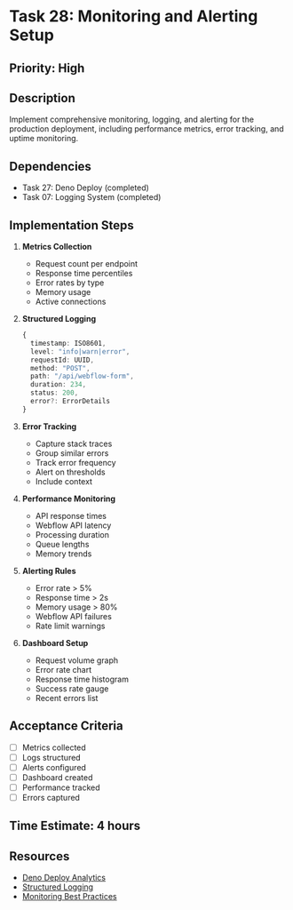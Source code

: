# Task 28: Monitoring and Alerting Setup

## Priority: High

## Description
Implement comprehensive monitoring, logging, and alerting for the production deployment, including performance metrics, error tracking, and uptime monitoring.

## Dependencies
- Task 27: Deno Deploy (completed)
- Task 07: Logging System (completed)

## Implementation Steps

1. **Metrics Collection**
   - Request count per endpoint
   - Response time percentiles
   - Error rates by type
   - Memory usage
   - Active connections

2. **Structured Logging**
   ```typescript
   {
     timestamp: ISO8601,
     level: "info|warn|error",
     requestId: UUID,
     method: "POST",
     path: "/api/webflow-form",
     duration: 234,
     status: 200,
     error?: ErrorDetails
   }
   ```

3. **Error Tracking**
   - Capture stack traces
   - Group similar errors
   - Track error frequency
   - Alert on thresholds
   - Include context

4. **Performance Monitoring**
   - API response times
   - Webflow API latency
   - Processing duration
   - Queue lengths
   - Memory trends

5. **Alerting Rules**
   - Error rate > 5%
   - Response time > 2s
   - Memory usage > 80%
   - Webflow API failures
   - Rate limit warnings

6. **Dashboard Setup**
   - Request volume graph
   - Error rate chart
   - Response time histogram
   - Success rate gauge
   - Recent errors list

## Acceptance Criteria
- [ ] Metrics collected
- [ ] Logs structured
- [ ] Alerts configured
- [ ] Dashboard created
- [ ] Performance tracked
- [ ] Errors captured

## Time Estimate: 4 hours

## Resources
- [Deno Deploy Analytics](https://deno.com/deploy/docs/analytics)
- [Structured Logging](https://www.honeycomb.io/blog/structured-logging-best-practices)
- [Monitoring Best Practices](https://docs.newrelic.com/docs/new-relic-solutions/best-practices-guides/full-stack-observability/monitoring-best-practices-guide/)